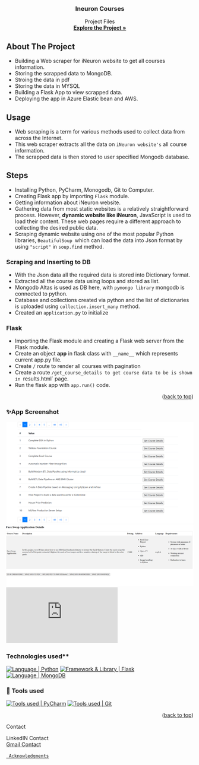 <div id="top"></div>


<!-- PROJECT LOGO -->
<br />
<div align="center">
  <a href="https://github.com/RinkiDS">
     
  </a>

<h3 align="center">Ineuron Courses </h3>

  <p align="center">
    Project Files
    <br />
    <a href="https://github.com/RinkiDS/neuron_courses_scrapper-"><strong>Explore the Project »</strong></a>
    <br />
   
  </p>
</div>


<!-- ABOUT THE PROJECT -->
##  About The Project
* Building a Web scraper for iNeuron website to get all courses information.
* Storing the scrapped data to MongoDB.
* Stroing the data in pdf 
* Storing the data in MYSQL
* Building a Flask App to view scrapped data.
* Deploying the app in Azure Elastic bean and AWS.

<!-- USAGE -->
## Usage
*  Web scraping is a term for various methods used to collect data from across the Internet.
*  This web scraper extracts all the data on `iNeuron website's` all course information.
*  The scrapped data is then stored to user specified Mongodb database.

<!-- STEPS -->
## Steps

* Installing Python, PyCharm, Monogodb, Git to Computer.
* Creating Flask app by importing `Flask` module.
* Getting information about iNeuron website.
* Gathering data from most static websites is a relatively straightforward process. However, **dynamic website like iNeuron**, JavaScript is used to load their content. These web pages require a different approach to collecting the desired public data.
* Scraping dynamic website using one of the most popular Python libraries, `BeautifulSoup `which can load the data into Json format by using `"script"` in `soup.find` method.

### Scraping and Inserting to DB
* With the Json data all the required data is stored into Dictionary format.
* Extracted all the course data using loops and stored as list.
* Mongodb Altas is used as DB here, with `pymongo library` mongodb is connected to python.
* Database and collections created via python and the list of dictionaries is uploaded using `collection.insert_many` method.
* Created an `application.py` to initialize

### Flask
* Importing the Flask module and creating a Flask web server from the Flask module.
* Create an object **app** in flask class with `__name__` which represents current app.py file.
* Create `/` route to render all courses with pagination 
* Create a route `/get_course_details to get course data to be is shown in `results.html` page.
* Run the flask app with `app.run()` code.
<p align="right">(<a href="#top">back to top</a>)</p>


### ✨App Screenshot
![Course List Screen Shot](https://github.com/RinkiDS/neuron_courses_scrapper-/blob/main/static/image/Screenshot%202023-02-17%20115810.png)<br>
![Course Details Screen Shot](https://github.com/RinkiDS/neuron_courses_scrapper-/blob/main/static/image/Screenshot%202023-02-17%20120009.png)
![Sample PDF File](https://github.com/RinkiDS/neuron_courses_scrapper-/blob/main/pdfs/Face%20Swap%20Application.pdf)





### Technologies used**
[![Language | Python](https://img.shields.io/badge/Python-eeeeee?style=for-the-badge&logo=python&logoColor=ffffff&labelColor=3776AB)][python]
[![Framework & Library | Flask](https://img.shields.io/badge/Flask-eeeeee?style=for-the-badge&logo=flask&logoColor=000000&labelColor=fefefe)][flask]
[![Language | MongoDB](https://img.shields.io/badge/Mongo_DB-eeeeee?style=for-the-badge&logo=mongodb&logoColor=47A248&labelColor=fefefe)][mongodb]

### 🔧 **Tools used**
[![Tools used | PyCharm](https://img.shields.io/badge/PyCharm-eeeeee?style=for-the-badge&logo=PyCharm&logoColor=008000&labelColor=2C2C32)][PyCharm]
[![Tools used | Git](https://img.shields.io/badge/Git-eeeeee?style=for-the-badge&logo=git&logoColor=F05032&labelColor=f0efe7)][git]

<p align="right">(<a href="#top">back to top</a>)</p>


<!-- CONTACT -->
Contact

<a href="https://www.linkedin.com/in/rinki-sharma-79102119/?trk=public-profile-join-page"></a>LinkedIN Contact<br>
<a href="mailto:rinki.sharma@gmail.com?subject=Github"/>Gmail Contact


<!-- ACKNOWLEDGMENTS -->
     Acknowledgments





<!-- MARKDOWN LINKS  -->

<!-- Tools Used -->
[PyCharm]: https://code.visualstudio.com/
[git]: https://git-scm.com/
[github]: https://github.com/
[microsoft_azure]: https://azure.microsoft.com/en-in/features/azure-portal/
[python]: https://www.python.org/
[mongodb]: https://www.mongodb.com/
[flask]: https://flask.palletsprojects.com/en/2.1.x/



